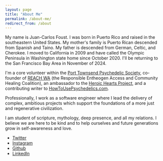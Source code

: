 ```yaml
---
layout: page
title: "About Me"
permalink: /about-me/
redirect_from: /about
---
```


My name is Juan-Carlos Foust. I was born in Puerto Rico and raised in the southeastern United States. My mother's family is Puerto Rican descended from Spanish and Taino. My father is descended from German, Celtic, and Cherokee. I moved to California in 2009 and have called the Olympic Peninsula in Washington state home since October 2020. I'll be returning to the San Francisco Bay Area in November of 2024.

I'm a core volunteer within the [Port Townsend Psychedelic Society][ptps], co-founder of [REACH WA](https://reachwa.org) (the Responsible Entheogen Access and Community Healing Coalition), an ambassador to the [Heroic Hearts Project](https://www.heroicheartsproject.org), and a contributing writer to [HowToUsePsychedelics.com](https://HowToUsePsychedelics.com).

Professionally, I work as a software engineer where I lead the delivery of complex, ambitious projects which support the foundations of a more just and regenerative civilization.

I am student of scripture, mythology, deep presence, and all my relations. I believe we are here to be kind and to help ourselves and future generations grow in self-awareness and love.

- [Twitter](https://twitter.com/kharmabum)
- [Instagram](https://instagram.com/kharmabum)
- [Github](https://github.com/kharmabum)
- [LinkedIn](https://www.linkedin.com/in/foustjc/)

[ptps]: https://www.porttownsendpsychedelicsociety.org
[ginkgo]: https://www.ginkgobioworks.com
[Zymergen]: https://www.zymergen.com
